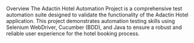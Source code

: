 Overview
The Adactin Hotel Automation Project is a comprehensive test automation suite designed to validate the functionality of the Adactin Hotel application. This project demonstrates automation testing skills using Selenium WebDriver, Cucumber (BDD), and Java to ensure a robust and reliable user experience for the hotel booking process.
